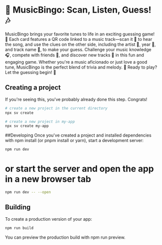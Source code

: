 # 🎵 MusicBingo: Scan, Listen, Guess! 🎶

MusicBingo brings your favorite tunes to life in an exciting guessing game! 🎯 Each card features a QR code linked to a music track—scan it 📲 to hear the song, and use the clues on the other side, including the artist 🎤, year 📅, and track name 🎼, to make your guess. Challenge your music knowledge 🎧, compete with friends 👫, and discover new tracks 🌟 in this fun and engaging game. Whether you're a music aficionado or just love a good tune, MusicBingo is the perfect blend of trivia and melody. 🎉 Ready to play? Let the guessing begin! 🥳

## Creating a project

If you're seeing this, you've probably already done this step. Congrats!

```bash
# create a new project in the current directory
npx sv create

# create a new project in my-app
npx sv create my-app
```

##Developing
Once you've created a project and installed dependencies with npm install (or pnpm install or yarn), start a development server:

```bash
npm run dev
```

# or start the server and open the app in a new browser tab

```bash
npm run dev -- --open
```

## Building

To create a production version of your app:

```bash
npm run build
```

You can preview the production build with npm run preview.
